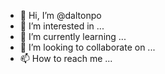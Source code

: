 - 👋 Hi, I’m @daltonpo
- 👀 I’m interested in ...
- 🌱 I’m currently learning ...
- 💞️ I’m looking to collaborate on ...
- 📫 How to reach me ...

<!---
daltonpo/daltonpo is a ✨ special ✨ repository because its `README.md` (this file) appears on your GitHub profile.
You can click the Preview link to take a look at your changes.
--->
